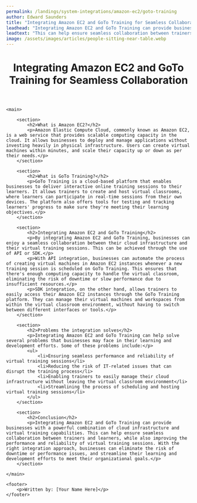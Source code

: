 ```yaml
---
permalink: /landings/system-integrations/amazon-ec2/goto-training
author: Edward Saunders
title: "Integrating Amazon EC2 and GoTo Training for Seamless Collaboration"
leadhead: "Integrating Amazon EC2 and GoTo Training can provide businesses with a powerful combination of cloud infrastructure and virtual training capabilities"
leadtext: "This can help ensure seamless collaboration between trainers and learners, while also improving the performance and reliability of virtual training sessions. With the right integration approach, businesses can eliminate the risk of downtime or performance issues, and streamline their learning and development efforts to meet their organizational goals."
image: /assets/images/articles/people-sitting-near-table.webp
---
```

<div class="arttext">
	<header>
		<h1>Integrating Amazon EC2 and GoTo Training for Seamless Collaboration</h1>
	</header>

	<main>

		<section>
			<h2>What is Amazon EC2?</h2>
			<p>Amazon Elastic Compute Cloud, commonly known as Amazon EC2, is a web service that provides scalable computing capacity in the cloud. It allows businesses to deploy and manage applications without investing heavily in physical infrastructure. Users can create virtual machines within minutes, and scale their capacity up or down as per their needs.</p>
		</section>

		<section>
			<h2>What is GoTo Training?</h2>
			<p>GoTo Training is a cloud-based platform that enables businesses to deliver interactive online training sessions to their learners. It allows trainers to create and host virtual classrooms, where learners can participate in real-time sessions from their own devices. The platform also offers tools for testing and tracking learners' progress to make sure they're meeting their learning objectives.</p>
		</section>

		<section>
			<h2>Integrating Amazon EC2 and GoTo Training</h2>
			<p>By integrating Amazon EC2 and GoTo Training, businesses can enjoy a seamless collaboration between their cloud infrastructure and their virtual training sessions. This can be achieved through the use of API or SDK.</p>
			<p>With API integration, businesses can automate the process of creating virtual machines in Amazon EC2 instances whenever a new training session is scheduled on GoTo Training. This ensures that there's enough computing capacity to handle the virtual classroom, eliminating the risk of downtime or slow performance due to insufficient resources.</p>
			<p>SDK integration, on the other hand, allows trainers to easily access their Amazon EC2 instances through the GoTo Training platform. They can manage their virtual machines and workspaces from within the virtual classroom environment, without having to switch between different interfaces or tools.</p>
		</section>

		<section>
			<h2>Problems the integration solves</h2>
			<p>Integrating Amazon EC2 and GoTo Training can help solve several problems that businesses may face in their learning and development efforts. Some of these problems include:</p>
			<ul>
				<li>Ensuring seamless performance and reliability of virtual training sessions</li>
				<li>Reducing the risk of IT-related issues that can disrupt the training process</li>
				<li>Enabling trainers to easily manage their cloud infrastructure without leaving the virtual classroom environment</li>
				<li>Streamlining the process of scheduling and hosting virtual training sessions</li>
			</ul>
		</section>

		<section>
			<h2>Conclusion</h2>
			<p>Integrating Amazon EC2 and GoTo Training can provide businesses with a powerful combination of cloud infrastructure and virtual training capabilities. This can help ensure seamless collaboration between trainers and learners, while also improving the performance and reliability of virtual training sessions. With the right integration approach, businesses can eliminate the risk of downtime or performance issues, and streamline their learning and development efforts to meet their organizational goals.</p>
		</section>

	</main>

	<footer>
		<p>Written by: [Your Name Here]</p>
	</footer>

</div>